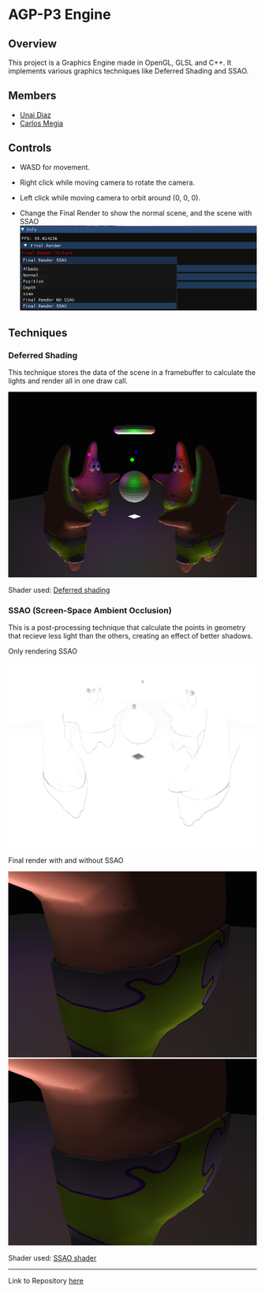 # AGP-P3 Engine

## Overview

This project is a Graphics Engine made in OpenGL, GLSL and C++. It implements various graphics techniques like Deferred Shading and SSAO.

## Members
- [Unai Diaz](https://github.com/unaidiaz)
- [Carlos Megia](https://github.com/Chuchocoronel)

## Controls
- WASD for movement.
- Right click while moving camera to rotate the camera.
- Left click while moving camera to orbit around (0, 0, 0).

- Change the Final Render to show the normal scene, and the scene with SSAO 
![SSAO Render](Screenshots/render_mode.png)
## Techniques

### Deferred Shading
This technique stores the data of the scene in a framebuffer to calculate the lights and render all in one draw call.

![Deferred shading](Screenshots/deferred-shading.png)

Shader used: [Deferred shading](Engine/WorkingDir/quad.glsl)

### SSAO (Screen-Space Ambient Occlusion)
This is a post-processing technique that calculate the points in geometry that recieve less light than the others, creating an effect of better shadows.

Only rendering SSAO

![SSAO only](Screenshots/ssao.png)

Final render with and without SSAO

![SSAO final render](Screenshots/ssao_final-render.png)
![SSAO final render](Screenshots/no-ssao_final-render.png)

Shader used: [SSAO shader](Engine/WorkingDir/quad.glsl)

---

Link to Repository [here](https://github.com/Chuchocoronel/AGP-P3)
